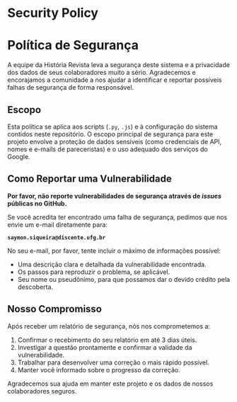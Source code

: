 # Security Policy

# Política de Segurança

A equipe da História Revista leva a segurança deste sistema e a privacidade dos dados de seus colaboradores muito a sério. Agradecemos e encorajamos a comunidade a nos ajudar a identificar e reportar possíveis falhas de segurança de forma responsável.

## Escopo

Esta política se aplica aos scripts (`.py`, `.js`) e à configuração do sistema contidos neste repositório. O escopo principal de segurança para este projeto envolve a proteção de dados sensíveis (como credenciais de API, nomes e e-mails de pareceristas) e o uso adequado dos serviços do Google.

## Como Reportar uma Vulnerabilidade

**Por favor, não reporte vulnerabilidades de segurança através de *issues* públicas no GitHub.**

Se você acredita ter encontrado uma falha de segurança, pedimos que nos envie um e-mail diretamente para:

**`saymon.siqueira@discente.ufg.br`**

No seu e-mail, por favor, tente incluir o máximo de informações possível:

* Uma descrição clara e detalhada da vulnerabilidade encontrada.
* Os passos para reproduzir o problema, se aplicável.
* Seu nome ou pseudônimo, para que possamos dar o devido crédito pela descoberta.

## Nosso Compromisso

Após receber um relatório de segurança, nós nos comprometemos a:

1.  Confirmar o recebimento do seu relatório em até 3 dias úteis.
2.  Investigar a questão prontamente e confirmar a validade da vulnerabilidade.
3.  Trabalhar para desenvolver uma correção o mais rápido possível.
4.  Manter você informado sobre o progresso da correção.

Agradecemos sua ajuda em manter este projeto e os dados de nossos colaboradores seguros.

